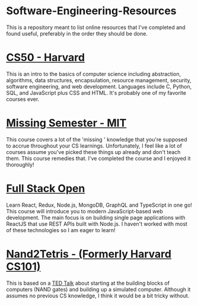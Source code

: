 # Software-Engineering-Resources
This is a repository meant to list online resources that I've completed and found useful, preferably in the order they should be done.

# [CS50 - Harvard](https://www.edx.org/course/cs50s-introduction-to-computer-science)
This is an intro to the basics of computer science including abstraction, algorithms, data structures, encapsulation, resource management, security, software engineering, and web development. Languages include C, Python, SQL, and JavaScript plus CSS and HTML. It's probably one of my favorite courses ever. 

# [Missing Semester - MIT](https://missing.csail.mit.edu/)
This course covers a lot of the 'missing ' knowledge that you're supposed to accrue throughout your CS learnings. Unfortunately, I feel like a lot of courses assume you've picked these things up already and don't teach them. This course remedies that. I've completed the course and I enjoyed it thoroughly!

# [Full Stack Open](https://fullstackopen.com/en)
Learn React, Redux, Node.js, MongoDB, GraphQL and TypeScript in one go! This course will introduce you to modern JavaScript-based web development. The main focus is on building single page applications with ReactJS that use REST APIs built with Node.js. I haven't worked with most of these technologies so I am eager to learn!

# [Nand2Tetris - (Formerly Harvard CS101)](https://www.coursera.org/learn/build-a-computer)
This is based on a [TED Talk](https://www.ted.com/talks/shimon_schocken_the_self_organizing_computer_course) about starting at the building blocks of computers (NAND gates) and building up a simulated computer. Although it assumes no previous CS knowledge, I think it would be a bit tricky without. 
